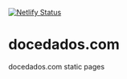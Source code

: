 [![Netlify Status](https://api.netlify.com/api/v1/badges/3498b6ca-f254-4a13-977b-08703f417eb6/deploy-status)](https://app.netlify.com/sites/docedados/deploys)

# docedados.com
docedados.com static pages
